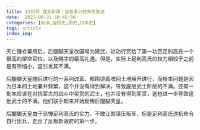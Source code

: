 ```yaml
---
title: 1333年 建武新政：皇权复兴的失败尝试
date:  2023-08-31 10:49:56
categories: [阅读,全历史,历史,日本史]
tags: article
index_img: 
---
```


灭亡镰仓幕府后，后醍醐天皇改国号为建武，论功行赏给了第一功臣足利高氏一个很高的架空官位，以及赐字的最高礼遇。但是，实际上足利高氏的权力相较于之前是有所缩小，这引发其不满。

后醍醐天皇随后进行的一系列改革，都围绕着收回土地展开进行，而根本问题是因为日本的土地兼并频繁，这个并没有得到解决，导致底层武士阶层的不满。还有一批本应该在对抗蒙古的战斗中奖赏的武士，也并没有得到奖赏，这也进一步导致这批武士的不满，他们联手起来开始反叛后醍醐天皇。

后醍醐天皇由于忌惮足利高氏的实力，不敢让其镇压叛军，但是足利高氏违抗命令自行出兵，走出了反叛新政府的第一步。